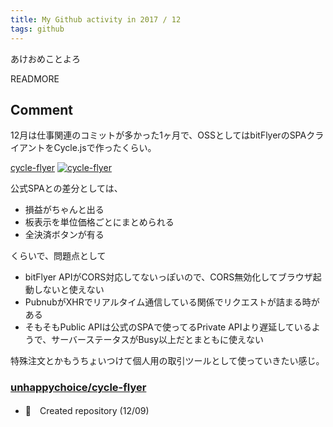 ```yaml
---
title: My Github activity in 2017 / 12
tags: github
---
```


あけおめことよろ

READMORE

## Comment

12月は仕事関連のコミットが多かった1ヶ月で、OSSとしてはbitFlyerのSPAクライアントをCycle.jsで作ったくらい。

[cycle-flyer](https://cycle-flyer.now.sh)
[<img class="square" src="/images/2018-01-01-github/cycle-flyer.png" 
alt="cycle-flyer"/>](/images/2018-01-01-github/cycle-flyer.png)

公式SPAとの差分としては、

- 損益がちゃんと出る
- 板表示を単位価格ごとにまとめられる
- 全決済ボタンが有る

くらいで、問題点として

- bitFlyer APIがCORS対応してないっぽいので、CORS無効化してブラウザ起動しないと使えない
- PubnubがXHRでリアルタイム通信している関係でリクエストが詰まる時がある
- そもそもPublic APIは公式のSPAで使ってるPrivate 
APIより遅延しているようで、サーバーステータスがBusy以上だとまともに使えない

特殊注文とかもうちょいつけて個人用の取引ツールとして使っていきたい感じ。

### [unhappychoice/cycle-flyer](https://github.com/unhappychoice/cycle-flyer)

- 🎉　Created repository (12/09)






